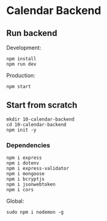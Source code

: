 # Calendar Backend

## Run backend

Development:

```shell
npm install
npm run dev
```

Production:

```shell
npm start
```

## Start from scratch

```shell
mkdir 10-calendar-backend
cd 10-calendar-backend
npm init -y
```

### Dependencies

```shell
npm i express
npm i dotenv
npm i express-validator
npm i mongoose
npm i bcryptjs
npm i jsonwebtoken
npm i cors
```

Global:

```shell
sudo npm i nodemon -g
```